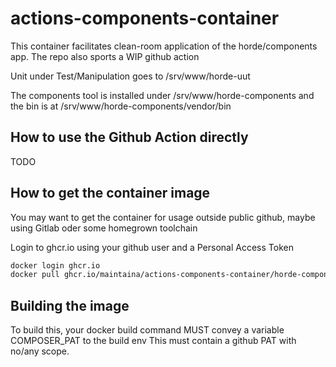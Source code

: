 # actions-components-container

This container facilitates clean-room application of the horde/components app.
The repo also sports a WIP github action

Unit under Test/Manipulation goes to /srv/www/horde-uut

The components tool is installed under /srv/www/horde-components and the bin is at /srv/www/horde-components/vendor/bin


## How to use the Github Action directly

TODO


## How to get the container image

You may want to get the container for usage outside public github, maybe using Gitlab oder some homegrown toolchain

Login to ghcr.io using your github user and a Personal Access Token

```bash
docker login ghcr.io
docker pull ghcr.io/maintaina/actions-components-container/horde-components]
```

## Building the image

To build this, your docker build command MUST convey a variable COMPOSER_PAT to the build env
This must contain a github PAT with no/any scope.